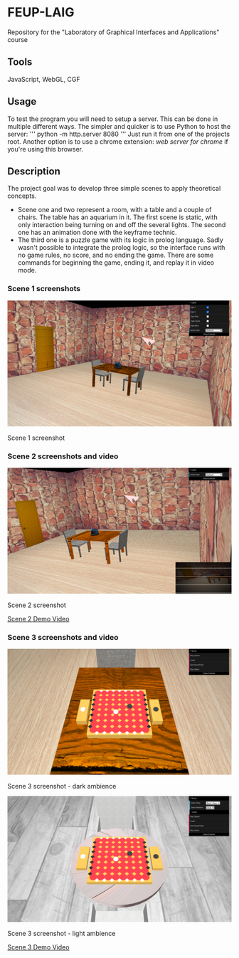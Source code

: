 # FEUP-LAIG
Repository for the "Laboratory of Graphical Interfaces and Applications" course

## Tools
JavaScript, WebGL, CGF

## Usage
To test the program you will need to setup a server. This can be done in multiple different ways. The simpler and quicker is to use Python to host the server: ''' python -m http.server 8080 ''' Just run it from one of the projects root. Another option is to use a chrome extension: *web server for chrome* if you're using this browser.

## Description
The project goal was to develop three simple scenes to apply theoretical concepts.
- Scene one and two represent a room, with a table and a couple of chairs. The table has an aquarium in it.  The first scene is static, with only interaction being turning on and off the several lights. The second one has an animation done with the keyframe technic. 
- The third one is a puzzle game with its logic in prolog language. Sadly wasn't possible to integrate the prolog logic, so the interface runs with no game rules, no score, and no ending the game. There are some commands for beginning the game, ending it, and replay it in video mode. 

### Scene 1 screenshots

![Scene 1 screenshot](https://github.com/raulviana/FEUP-LAIG/blob/master/Praticas/screenshots/shot1.png)

Scene 1 screenshot

### Scene 2 screenshots and video

![Scene 2 screenshot](https://github.com/raulviana/FEUP-LAIG/blob/master/Praticas/screenshots/shot2.png)

Scene 2 screenshot

[Scene 2 Demo Video](https://youtu.be/f0NCVJbwDX4)

### Scene 3 screenshots and video

![Scene 3 screenshot - dark](https://github.com/raulviana/FEUP-LAIG/blob/master/Praticas/screenshots/shot3_dark.png)

Scene 3 screenshot - dark ambience

![Scene 3 screenshot - light](https://github.com/raulviana/FEUP-LAIG/blob/master/Praticas/screenshots/shot3_light.png)

Scene 3 screenshot - light ambience

[Scene 3 Demo Video](https://youtu.be/qF3FveSqx2A)
